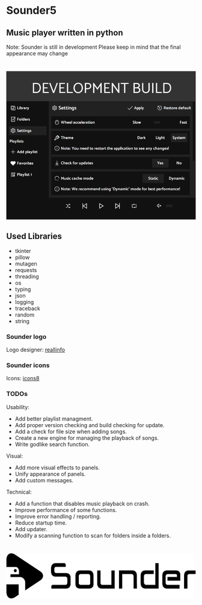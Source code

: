 # Sounder5

## Music player written in python

Note: Sounder is still in development
Please keep in mind that the final appearance may change

#

<p align="center"><img src="images/app.png" alt="Sounder"></p>

## Used Libraries

- tkinter
- pillow
- mutagen
- requests
- threading
- os
- typing
- json
- logging
- traceback
- random
- string

### Sounder logo

Logo designer: [reallinfo](https://github.com/reallinfo)

### Sounder icons

Icons: [icons8](https://icons8.com/)

### TODOs

Usability:

- Add better playlist managment.
- Add proper version checking and build checking for update.
- Add a check for file size when adding songs.
- Create a new engine for managing the playback of songs.
- Write godlike search function.

Visual:

- Add more visual effects to panels.
- Unify appearance of panels.
- Add custom messages.

Technical:

- Add a function that disables music playback on crash.
- Improve performance of some functions.
- Improve error handling / reporting. 
- Reduce startup time.
- Add updater.
- Modify a scanning function to scan for folders inside a folders.

#

<p align="center"><img src="images/horizontal.png" alt="Sounder" height="120px"></p>